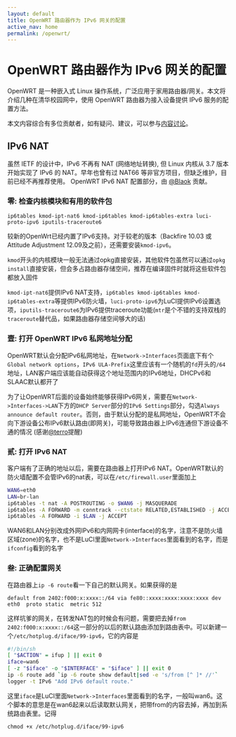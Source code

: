 ```yaml
---
layout: default 
title: OpenWRT 路由器作为 IPv6 网关的配置
active_nav: home
permalink: /openwrt/
---
```


# OpenWRT 路由器作为 IPv6 网关的配置

OpenWRT 是一种嵌入式 Linux 操作系统，广泛应用于家用路由器/网关。本文将介绍几种在清华校园网中，使用 OpenWRT 路由器为接入设备提供 IPv6 服务的配置方法。

本文内容综合有多位贡献者，如有疑问、建议，可以参与[内容讨论](https://github.com/tuna/ipv6.tsinghua.edu.cn/issues/7)。

## IPv6 NAT

虽然 IETF 的设计中，IPv6 不再有 NAT (网络地址转换), 但 Linux 内核从 3.7 版本开始实现了 IPv6 的 NAT。早年也曾有过 NAT66 等非官方项目，但缺乏维护，目前已经不再推荐使用。
OpenWRT IPv6 NAT 配置部分，由 [@Blaok](https://github.com/Blaok) 贡献。

### 零: 检查内核模块和有用的软件包

```
ip6tables kmod-ipt-nat6 kmod-ip6tables kmod-ip6tables-extra luci-proto-ipv6 iputils-traceroute6
```

较新的OpenWrt已经内置了IPv6支持。对于较老的版本（Backfire 10.03 或 Attitude Adjustment 12.09及之前），还需要安装`kmod-ipv6`。

`kmod`开头的内核模块一般无法通过opkg直接安装，其他软件包虽然可以通过`opkg install`直接安装，但会多占路由器存储空间，推荐在编译固件时就将这些软件包都放入固件

`kmod-ipt-nat6`提供IPv6 NAT支持，`ip6tables kmod-ip6tables kmod-ip6tables-extra`等提供IPv6防火墙，`luci-proto-ipv6`为LuCI提供IPv6设置选项，`iputils-traceroute6`为IPv6提供traceroute功能(`mtr`是个不错的支持双栈的`traceroute`替代品，如果路由器存储空间够大的话)

### 壹: 打开 OpenWRT IPv6 私网地址分配

 OpenWRT默认会分配IPv6私网地址，在`Network->Interfaces`页面底下有个`Global network options`，`IPv6 ULA-Prefix`这里应该有一个随机的`fd`开头的`/64`地址，LAN客户端应该能自动获得这个地址范围内的IPv6地址，DHCPv6和SLAAC默认都开了

 为了让OpenWRT后面的设备始终能够获得IPv6网关，需要在`Network->Interfaces->LAN`下方的`DHCP Server`部分的`IPv6 Settings`部分，勾选`Always announce default router`。否则，由于默认分配的是私网地址，OpenWRT不会向下游设备公布IPv6默认路由(即网关)，可能导致路由器上IPv6连通但下游设备不通的情况 (感谢[@terro](https://github.com/terro)提醒)

### 贰: 打开 IPv6 NAT

客户端有了正确的地址以后，需要在路由器上打开IPv6 NAT。OpenWRT默认的防火墙配置不会管IPv6的nat表，可以在`/etc/firewall.user`里面加上

```bash
WAN6=eth0
LAN=br-lan
ip6tables -t nat -A POSTROUTING -o $WAN6 -j MASQUERADE
ip6tables -A FORWARD -m conntrack --ctstate RELATED,ESTABLISHED -j ACCEPT
ip6tables -A FORWARD -i $LAN -j ACCEPT
```

WAN6和LAN分别改成外网IPv6和内网网卡(interface)的名字，注意不是防火墙区域(zone)的名字，也不是LuCI里面`Network->Interfaces`里面看到的名字，而是`ifconfig`看到的名字

### 叁: 正确配置网关

在路由器上`ip -6 route`看一下自己的默认网关。如果获得的是

```
default from 2402:f000:x:xxxx::/64 via fe80::xxxx:xxxx:xxxx:xxxx dev eth0  proto static  metric 512
```

这样坑爹的网关，在转发NAT包的时候会有问题，需要把去掉`from 2402:f000:x:xxxx::/64`这一部分的以后的默认路由添加到路由表中。可以新建一个`/etc/hotplug.d/iface/99-ipv6`，它的内容是

```bash
#!/bin/sh
[ "$ACTION" = ifup ] || exit 0
iface=wan6
[ -z "$iface" -o "$INTERFACE" = "$iface" ] || exit 0
ip -6 route add `ip -6 route show default|sed -e 's/from [^ ]* //'`
logger -t IPv6 "Add IPv6 default route."
```

这里`iface`是LuCI里面`Network->Interfaces`里面看到的名字，一般叫wan6。这个脚本的意思是在wan6起来以后读取默认网关，把带from的内容去掉，再加到系统路由表里。记得

```
chmod +x /etc/hotplug.d/iface/99-ipv6
```
